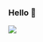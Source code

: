 ### Hello 👋


<!--[![Top Langs](https://github-readme-stats.vercel.app/api/top-langs/?username=QuentinQuero&theme=algolia)]()-->

![](https://komarev.com/ghpvc/?username=QuentinQuero&color=blue)

<!--
**QuentinQuero/QuentinQuero** is a ✨ _special_ ✨ repository because its `README.md` (this file) appears on your GitHub profile.

Here are some ideas to get you started:

- 🔭 I’m currently working on ...
- 🌱 I’m currently learning ...
- 👯 I’m looking to collaborate on ...
- 🤔 I’m looking for help with ...
- 💬 Ask me about ...
- 📫 How to reach me: ...
- 😄 Pronouns: ...
- ⚡ Fun fact: ...
-->
